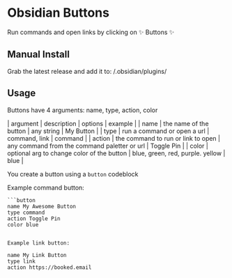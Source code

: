 # Obsidian Buttons

Run commands and open links by clicking on ✨ Buttons ✨

## Manual Install

Grab the latest release and add it to: <vault>/.obsidian/plugins/

## Usage

Buttons have 4 arguments: name, type, action, color

| argument | description                                | options                                      | example    |
| name     | the name of the button                     | any string                                   | My Button  |
| type     | run a command or open a url                | command, link                                | command    |
| action   | the command to run or link to open         | any command from the command paletter or url | Toggle Pin |
| color    | optional arg to change color of the button | blue, green, red, purple. yellow             | blue       |

You create a button using a `button` codeblock

Example command button:

```
```button
name My Awesome Button
type command
action Toggle Pin
color blue
```
```

Example link button:

```
```button
name My Link Button
type link
action https://booked.email
```
```

